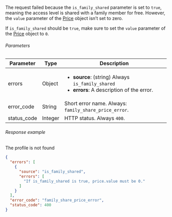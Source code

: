 <!--- FamilySharePrice.md --->

The request failed because the `is_family_shared` parameter is set to `true`, meaning the access level is shared with a family member for free. However, the `value` parameter of the [Price](server-side-api-objects#price) object isn’t set to zero.

If `is_family_shared` should be `true`, make sure to set the `value` parameter of the [Price](server-side-api-objects#price) object to `0`.

###### Parameters

| Parameter   | Type    | Description                                                  |
| ----------- | ------- | ------------------------------------------------------------ |
| errors      | Object  | <ul><li> **source**: (string) Always `is_family_shared`</li><li> **errors**: A description of the error.</li></ul> |
| error_code  | String  | Short error name. Always: `family_share_price_error`.        |
| status_code | Integer | HTTP status. Always `400`.                                   |

###### Response example

The profile is not found

```json
{
  "errors": [
    {
      "source": "is_family_shared",
      "errors": [
        "If is_family_shared is true, price.value must be 0."
      ]
    }
  ],
  "error_code": "family_share_price_error",
  "status_code": 400
}
```

 
